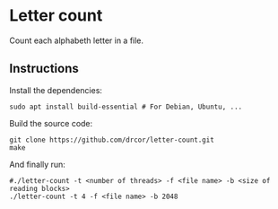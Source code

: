 # Letter count

Count each alphabeth letter in a file.

## Instructions
Install the dependencies:

``` shell
sudo apt install build-essential # For Debian, Ubuntu, ...
```

Build the source code:
``` shell
git clone https://github.com/drcor/letter-count.git
make
```

And finally run:
``` shell
#./letter-count -t <number of threads> -f <file name> -b <size of reading blocks>
./letter-count -t 4 -f <file name> -b 2048
```

